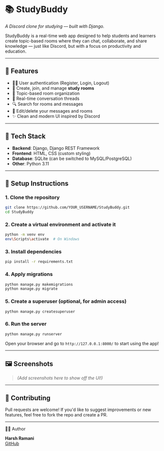 # 📚 StudyBuddy

*A Discord clone for studying — built with Django.*

StudyBuddy is a real-time web app designed to help students and learners create topic-based rooms where they can chat, collaborate, and share knowledge — just like Discord, but with a focus on productivity and education.

---

## 🚀 Features

- 🧑‍💻 User authentication (Register, Login, Logout)
- 📂 Create, join, and manage **study rooms**
- 📝 Topic-based room organization
- 💬 Real-time conversation threads
- 🔍 Search for rooms and messages
- 🧼 Edit/delete your messages and rooms
- ✨ Clean and modern UI inspired by Discord

---

## 🚰 Tech Stack

- **Backend**: Django, Django REST Framework
- **Frontend**: HTML, CSS (custom styling)
- **Database**: SQLite (can be switched to MySQL/PostgreSQL)
- **Other**: Python 3.11

---

## 🧪 Setup Instructions

### 1. Clone the repository

```bash
git clone https://github.com/YOUR_USERNAME/StudyBuddy.git
cd StudyBuddy
```

### 2. Create a virtual environment and activate it

```bash
python -m venv env
env\Scripts\activate  # On Windows
```

### 3. Install dependencies

```bash
pip install -r requirements.txt
```

### 4. Apply migrations

```bash
python manage.py makemigrations
python manage.py migrate
```

### 5. Create a superuser (optional, for admin access)

```bash
python manage.py createsuperuser
```

### 6. Run the server

```bash
python manage.py runserver
```

Open your browser and go to `http://127.0.0.1:8000/` to start using the app!

---

## 🖼️ Screenshots

> _(Add screenshots here to show off the UI!)_

---

## 🤝 Contributing

Pull requests are welcome! If you'd like to suggest improvements or new features, feel free to fork the repo and create a PR.

---
👨‍💻 Author

**Harsh Ramani**  
[GitHub](https://github.com/harshramani00)
